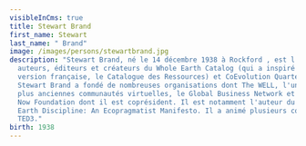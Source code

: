 ```yaml
---
visibleInCms: true
title: Stewart Brand
first_name: Stewart
last_name: " Brand"
image: /images/persons/stewartbrand.jpg
description: "Stewart Brand, né le 14 décembre 1938 à Rockford , est l'un des
  auteurs, éditeurs et créateurs du Whole Earth Catalog (qui a inspiré une
  version française, le Catalogue des Ressources) et CoEvolution Quarterly.
  Stewart Brand a fondé de nombreuses organisations dont The WELL, l'une des
  plus anciennes communautés virtuelles, le Global Business Network et la Long
  Now Foundation dont il est coprésident. Il est notamment l'auteur du Whole
  Earth Discipline: An Ecopragmatist Manifesto. Il a animé plusieurs conférences
  TED3."
birth: 1938
---
```

